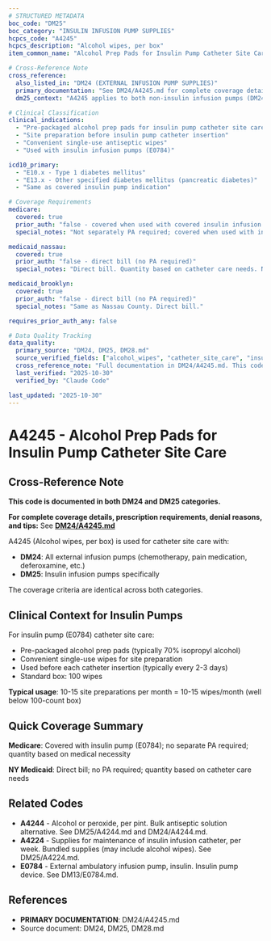 ```yaml
---
# STRUCTURED METADATA
boc_code: "DM25"
boc_category: "INSULIN INFUSION PUMP SUPPLIES"
hcpcs_code: "A4245"
hcpcs_description: "Alcohol wipes, per box"
item_common_name: "Alcohol Prep Pads for Insulin Pump Catheter Site Care"

# Cross-Reference Note
cross_reference:
  also_listed_in: "DM24 (EXTERNAL INFUSION PUMP SUPPLIES)"
  primary_documentation: "See DM24/A4245.md for complete coverage details"
  dm25_context: "A4245 applies to both non-insulin infusion pumps (DM24) AND insulin infusion pumps (DM25). Full documentation maintained in DM24."

# Clinical Classification
clinical_indications:
  - "Pre-packaged alcohol prep pads for insulin pump catheter site care"
  - "Site preparation before insulin pump catheter insertion"
  - "Convenient single-use antiseptic wipes"
  - "Used with insulin infusion pumps (E0784)"

icd10_primary:
  - "E10.x - Type 1 diabetes mellitus"
  - "E13.x - Other specified diabetes mellitus (pancreatic diabetes)"
  - "Same as covered insulin pump indication"

# Coverage Requirements
medicare:
  covered: true
  prior_auth: "false - covered when used with covered insulin infusion pump"
  special_notes: "Not separately PA required; covered when used with insulin pump (E0784). Quantity based on medical necessity per catheter care protocol."

medicaid_nassau:
  covered: true
  prior_auth: "false - direct bill (no PA required)"
  special_notes: "Direct bill. Quantity based on catheter care needs. No specific quantity limit documented."

medicaid_brooklyn:
  covered: true
  prior_auth: "false - direct bill (no PA required)"
  special_notes: "Same as Nassau County. Direct bill."

requires_prior_auth_any: false

# Data Quality Tracking
data_quality:
  primary_source: "DM24, DM25, DM28.md"
  source_verified_fields: ["alcohol_wipes", "catheter_site_care", "insulin_infusion_pumps", "not_separately_pa_medicare", "medicaid_direct_bill"]
  cross_reference_note: "Full documentation in DM24/A4245.md. This code shared between DM24 (all infusion pumps) and DM25 (insulin pumps specifically)."
  last_verified: "2025-10-30"
  verified_by: "Claude Code"

last_updated: "2025-10-30"
---
```


# A4245 - Alcohol Prep Pads for Insulin Pump Catheter Site Care

## Cross-Reference Note

**This code is documented in both DM24 and DM25 categories.**

**For complete coverage details, prescription requirements, denial reasons, and tips:** See **[DM24/A4245.md](../DM24/A4245.md)**

A4245 (Alcohol wipes, per box) is used for catheter site care with:
- **DM24**: All external infusion pumps (chemotherapy, pain medication, deferoxamine, etc.)
- **DM25**: Insulin infusion pumps specifically

The coverage criteria are identical across both categories.

## Clinical Context for Insulin Pumps

For insulin pump (E0784) catheter site care:
- Pre-packaged alcohol prep pads (typically 70% isopropyl alcohol)
- Convenient single-use wipes for site preparation
- Used before each catheter insertion (typically every 2-3 days)
- Standard box: 100 wipes

**Typical usage**: 10-15 site preparations per month = 10-15 wipes/month (well below 100-count box)

## Quick Coverage Summary

**Medicare**: Covered with insulin pump (E0784); no separate PA required; quantity based on medical necessity

**NY Medicaid**: Direct bill; no PA required; quantity based on catheter care needs

## Related Codes

- **A4244** - Alcohol or peroxide, per pint. Bulk antiseptic solution alternative. See DM25/A4244.md and DM24/A4244.md.
- **A4224** - Supplies for maintenance of insulin infusion catheter, per week. Bundled supplies (may include alcohol wipes). See DM25/A4224.md.
- **E0784** - External ambulatory infusion pump, insulin. Insulin pump device. See DM13/E0784.md.

## References

- **PRIMARY DOCUMENTATION**: DM24/A4245.md
- Source document: DM24, DM25, DM28.md
